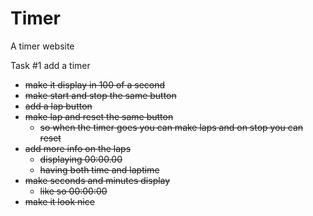 # Timer
A timer website

Task #1 add a timer
* ~~make it display in 100 of a second~~
* ~~make start and stop the same button~~
* ~~add a lap button~~
* ~~make lap and reset the same button~~
    * ~~so when the timer goes you can make laps and on stop you can reset~~
* ~~add more info on the laps~~
    * ~~displaying 00:00.00~~
    * ~~having both time and laptime~~
* ~~make seconds and minutes display~~
    * ~~like so 00:00:00~~
* ~~make it look nice~~
